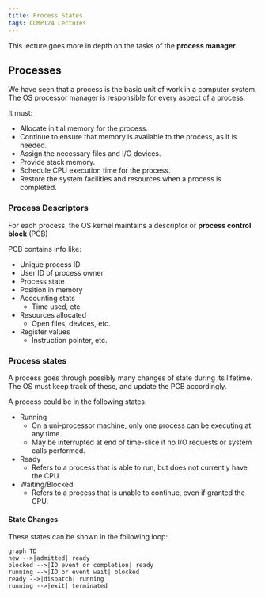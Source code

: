 ```yaml
---
title: Process States
tags: COMP124 Lectures
---
```

This lecture goes more in depth on the tasks of the **process manager**.

## Processes
We have seen that a process is the basic unit of work in a computer system. The OS processor manager is responsible for every aspect of a process.

It must:

* Allocate initial memory for the process.
* Continue to ensure that memory is available to the process, as it is needed.
* Assign the necessary files and I/O devices.
* Provide stack memory.
* Schedule CPU execution time for the process.
* Restore the system facilities and resources when a process is completed.

### Process Descriptors
For each process, the OS kernel maintains a descriptor or **process control block** (PCB)

PCB contains info like:

* Unique process ID
* User ID of process owner
* Process state
* Position in memory
* Accounting stats
	* Time used, etc.
* Resources allocated 
	* Open files, devices, etc.
* Register values
	* Instruction pointer, etc.

### Process states
A process goes through possibly many changes of state during its lifetime. The OS must keep track of these, and update the PCB accordingly.

A process could be in the following states:

* Running
	* On a uni-processor machine, only one process can be executing at any time.
	* May be interrupted at end of time-slice if no I/O requests or system calls performed.
* Ready
	* Refers to a process that is able to run, but does not currently have the CPU.
* Waiting/Blocked
	* Refers to a process that is unable to continue, even if granted the CPU.

#### State Changes
These states can be shown in the following loop:

```mermaid
graph TD
new -->|admitted| ready
blocked -->|IO event or completion| ready
running -->|IO or event wait| blocked
ready -->|dispatch| running
running -->|exit| terminated
```